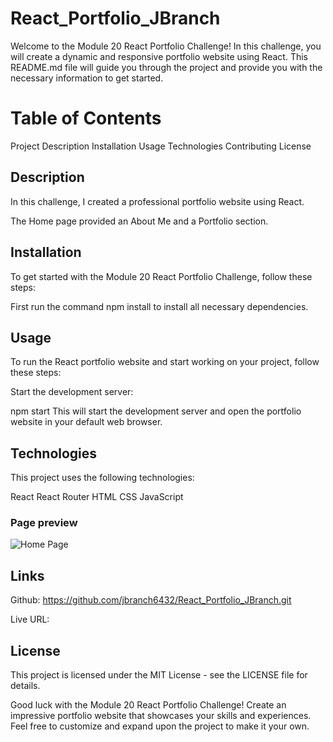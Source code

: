# React_Portfolio_JBranch

Welcome to the Module 20 React Portfolio Challenge! In this challenge, you will create a dynamic and responsive portfolio website using React. This README.md file will guide you through the project and provide you with the necessary information to get started.

# Table of Contents

Project Description
Installation
Usage
Technologies
Contributing
License

## Description

In this challenge, I created a professional portfolio website using React. 

The Home page provided an About Me and a Portfolio section. 

## Installation

To get started with the Module 20 React Portfolio Challenge, follow these steps:

First run the command npm install to install all necessary dependencies.

## Usage

To run the React portfolio website and start working on your project, follow these steps:

Start the development server:

npm start
This will start the development server and open the portfolio website in your default web browser. 



## Technologies

This project uses the following technologies:

React
React Router
HTML
CSS
JavaScript

### Page preview

![Home Page](./portfolio/src/assets/Screenshot%20(692).png)

## Links

Github:
https://github.com/jbranch6432/React_Portfolio_JBranch.git

Live URL:


## License

This project is licensed under the MIT License - see the LICENSE file for details.

Good luck with the Module 20 React Portfolio Challenge! Create an impressive portfolio website that showcases your skills and experiences. Feel free to customize and expand upon the project to make it your own.